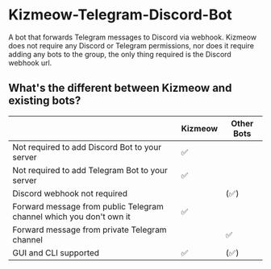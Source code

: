 # Kizmeow-Telegram-Discord-Bot
A bot that forwards Telegram messages to Discord via webhook. Kizmeow does not require any Discord or Telegram permissions, nor does it require adding any bots to the group, the only thing required is the Discord webhook url.

What's the different between Kizmeow and existing bots?
-----------------

|                                                                   | Kizmeow | Other Bots |
|-------------------------------------------------------------------|---------|------------|
|Not required to add Discord Bot to your server                     |   ✅    |            |
|Not required to add Telegram Bot to your server                    |   ✅    |            |
|Discord webhook not required                                       |         |    (✅)    |
|Forward message from public Telegram channel which you don't own it|   ✅    |            |
|Forward message from private Telegram channel                      |         |     ✅     |
|GUI and CLI supported                                              |   ✅    |    (✅)    |
